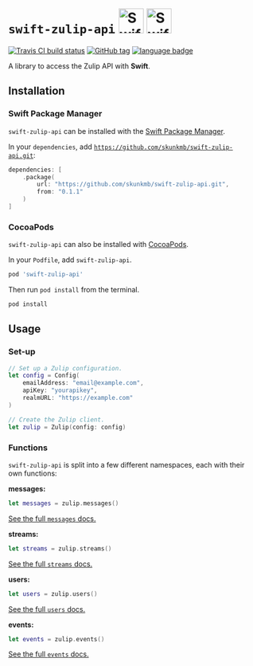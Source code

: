 # `swift-zulip-api` <img alt="Swift logo" src="https://raw.githubusercontent.com/skunkmb/swift-zulip-api/master/assets/zulip-logo.png" height=50 /> <img alt="Swift logo" src="https://raw.githubusercontent.com/skunkmb/swift-zulip-api/master/assets/swift-logo.png" height=50 />

[![Travis CI build status](https://img.shields.io/travis/skunkmb/swift-zulip-api.svg)](https://travis-ci.org/skunkmb/swift-zulip-api)
[![GitHub tag](https://img.shields.io/github/tag/skunkmb/swift-zulip-api.svg)](https://github.com/skunkmb/swift-zulip-api)
[![language badge](https://img.shields.io/badge/language-Swift-orange.svg)](https://swift.org)

A library to access the Zulip API with **Swift**.

## Installation

### Swift Package Manager

`swift-zulip-api` can be installed with the
[Swift Package Manager](https://is.gd/aRdTkN).

In your `dependencies`, add
[`https://github.com/skunkmb/swift-zulip-api.git`](https://is.gd/by9epF):

```swift
dependencies: [
    .package(
        url: "https://github.com/skunkmb/swift-zulip-api.git",
        from: "0.1.1"
    )
]
```

### CocoaPods

`swift-zulip-api` can also be installed with [CocoaPods](https://is.gd/iMgFFg).

In your `Podfile`, add `swift-zulip-api`.

```ruby
pod 'swift-zulip-api'
```

Then run `pod install` from the terminal.

```bash
pod install
```

## Usage

### Set-up

```swift
// Set up a Zulip configuration.
let config = Config(
    emailAddress: "email@example.com",
    apiKey: "yourapikey",
    realmURL: "https://example.com"
)

// Create the Zulip client.
let zulip = Zulip(config: config)
```

### Functions

`swift-zulip-api` is split into a few different namespaces, each with their own
functions:

**messages:**
```swift
let messages = zulip.messages()
```

[See the full `messages` docs.](https://github.com/skunkmb/swift-zulip-api/blob/master/docs/messages.md)

**streams:**
```swift
let streams = zulip.streams()
```

[See the full `streams` docs.](https://github.com/skunkmb/swift-zulip-api/blob/master/docs/streams.md)

**users:**
```swift
let users = zulip.users()
```

[See the full `users` docs.](https://github.com/skunkmb/swift-zulip-api/blob/master/docs/users.md)

**events:**
```swift
let events = zulip.events()
```

[See the full `events` docs.](https://github.com/skunkmb/swift-zulip-api/blob/master/docs/events.md)
